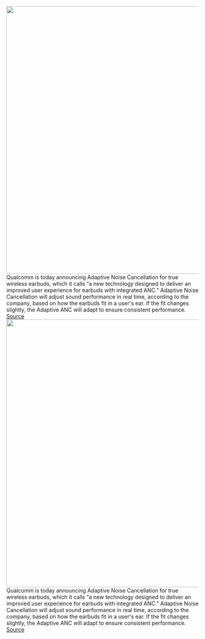 <img src='https://cdn.vox-cdn.com/thumbor/w0yfLrZwAqrdMUsXwqvNnwZpqdY=/0x0:2294x1444/1200x800/filters:focal(964x539:1330x905)/cdn.vox-cdn.com/uploads/chorus_image/image/67346037/Screen_Shot_2020_09_03_at_12.18.59_AM.0.png' width='700px' /><br/>
Qualcomm is today announcing Adaptive Noise Cancellation for true wireless earbuds, which it calls “a new technology designed to deliver an improved user experience for earbuds with integrated ANC.” Adaptive Noise Cancellation will adjust sound performance in real time, according to the company, based on how the earbuds fit in a user's ear. If the fit changes slightly, the Adaptive ANC will adapt to ensure consistent performance.
<a href='https://www.theverge.com/2020/9/3/21419515/qualcomm-adaptive-noise-cancellation'> Source <a/><img src='https://cdn.vox-cdn.com/thumbor/w0yfLrZwAqrdMUsXwqvNnwZpqdY=/0x0:2294x1444/1200x800/filters:focal(964x539:1330x905)/cdn.vox-cdn.com/uploads/chorus_image/image/67346037/Screen_Shot_2020_09_03_at_12.18.59_AM.0.png' width='700px' /><br/>
Qualcomm is today announcing Adaptive Noise Cancellation for true wireless earbuds, which it calls “a new technology designed to deliver an improved user experience for earbuds with integrated ANC.” Adaptive Noise Cancellation will adjust sound performance in real time, according to the company, based on how the earbuds fit in a user's ear. If the fit changes slightly, the Adaptive ANC will adapt to ensure consistent performance.
<a href='https://www.theverge.com/2020/9/3/21419515/qualcomm-adaptive-noise-cancellation'> Source <a/>